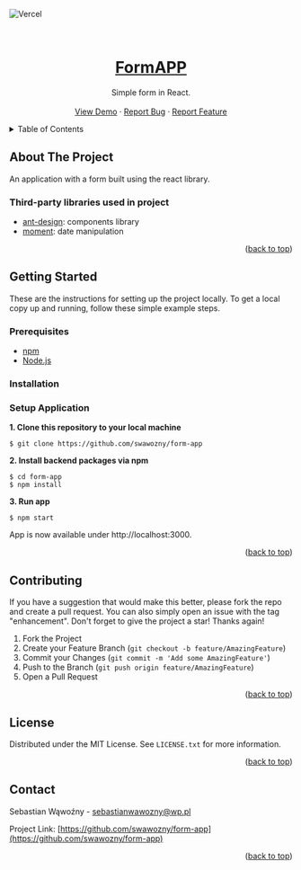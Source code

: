 ![Vercel](https://vercelbadge.vercel.app/api/swawozny/form-app)

<!-- PROJECT LOGO -->
<br />
<div align="center">
  <a href="https://github.com/swawozny/form-app">
    <h1>FormAPP</h1>
  </a>
  <p align="center">
    Simple form in React.
    <br />
    <br />
    <a href="https://form-app-steel.vercel.app">View Demo</a>
    ·
    <a href="https://github.com/swawozny/form-app/issues">Report Bug</a>
    ·
    <a href="https://github.com/swawozny/form-app/issues">Report Feature</a>
  </p>
</div>



<!-- TABLE OF CONTENTS -->
<details>
  <summary>Table of Contents</summary>
  <ol>
    <li>
      <a href="#about-the-project">About The Project</a>
      <ul>
        <li><a href="#built-with">Third-party libraries used in project</a></li>
      </ul>
    </li>
    <li>
      <a href="#getting-started">Getting Started</a>
      <ul>
        <li><a href="#prerequisites">Prerequisites</a></li>
        <li><a href="#installation">Installation</a></li>
      </ul>
    </li>
    <li><a href="#contributing">Contributing</a></li>
    <li><a href="#license">License</a></li>
    <li><a href="#contact">Contact</a></li>
  </ol>
</details>



<!-- ABOUT THE PROJECT -->
## About The Project

An application with a form built using the react library.

### Third-party libraries used in project

- [ant-design](https://mantine.dev): components library
- [moment](https://redux-toolkit.js.org): date manipulation

<p align="right">(<a href="#readme-top">back to top</a>)</p>

<!-- GETTING STARTED -->
## Getting Started

These are the instructions for setting up the project locally. To get a local copy up and running, follow these simple example steps.

### Prerequisites
* [npm](https://www.npmjs.com/get-npm)
* [Node.js](https://nodejs.org/en/blog/release)

### Installation

### Setup Application
**1. Clone this repository to your local machine**
```
$ git clone https://github.com/swawozny/form-app
```

**2. Install backend packages via npm**
```
$ cd form-app
$ npm install
```
**3. Run app**
```
$ npm start
```

App is now available under http://localhost:3000.

<p align="right">(<a href="#readme-top">back to top</a>)</p>


<!-- CONTRIBUTING -->
## Contributing

If you have a suggestion that would make this better, please fork the repo and create a pull request. You can also simply open an issue with the tag "enhancement".
Don't forget to give the project a star! Thanks again!

1. Fork the Project
2. Create your Feature Branch (`git checkout -b feature/AmazingFeature`)
3. Commit your Changes (`git commit -m 'Add some AmazingFeature'`)
4. Push to the Branch (`git push origin feature/AmazingFeature`)
5. Open a Pull Request

<p align="right">(<a href="#readme-top">back to top</a>)</p>



<!-- LICENSE -->
## License

Distributed under the MIT License. See `LICENSE.txt` for more information.

<p align="right">(<a href="#readme-top">back to top</a>)</p>



<!-- CONTACT -->
## Contact

Sebastian Wąwoźny - sebastianwawozny@wp.pl

Project Link: [https://github.com/swawozny/form-app](https://github.com/swawozny/form-app)

<p align="right">(<a href="#readme-top">back to top</a>)</p>
